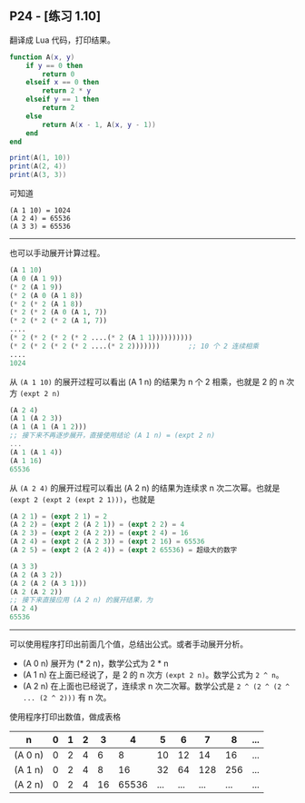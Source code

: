 ## P24 - [练习 1.10]

翻译成 Lua 代码，打印结果。

``` Lua
function A(x, y)
    if y == 0 then 
        return 0
    elseif x == 0 then
        return 2 * y
    elseif y == 1 then 
        return 2
    else
        return A(x - 1, A(x, y - 1))
    end
end 

print(A(1, 10))
print(A(2, 4))
print(A(3, 3))
```

可知道 

```
(A 1 10) = 1024
(A 2 4) = 65536
(A 3 3) = 65536
```

---------

也可以手动展开计算过程。

``` Scheme
(A 1 10)
(A 0 (A 1 9))
(* 2 (A 1 9))
(* 2 (A 0 (A 1 8))
(* 2 (* 2 (A 1 8))
(* 2 (* 2 (A 0 (A 1, 7))
(* 2 (* 2 (* 2 (A 1, 7))
....
(* 2 (* 2 (* 2 (* 2 ....(* 2 (A 1 1))))))))))
(* 2 (* 2 (* 2 (* 2 ....(* 2 2)))))))       ;; 10 个 2 连续相乘
....
1024
```

从 `(A 1 10)` 的展开过程可以看出 (A 1 n) 的结果为 n 个 2 相乘，也就是 2 的 n 次方 `(expt 2 n)`

``` Scheme
(A 2 4)
(A 1 (A 2 3))
(A 1 (A 1 (A 1 2)))
;; 接下来不再逐步展开，直接使用结论 (A 1 n) = (expt 2 n)
...
(A 1 (A 1 4))
(A 1 16)
65536
```

从 `(A 2 4)` 的展开过程可以看出 (A 2 n) 的结果为连续求 n 次二次幂。也就是 `(expt 2 (expt 2 (expt 2 1)))`，也就是

``` Scheme
(A 2 1) = (expt 2 1) = 2
(A 2 2) = (expt 2 (A 2 1)) = (expt 2 2) = 4
(A 2 3) = (expt 2 (A 2 2)) = (expt 2 4) = 16
(A 2 4) = (expt 2 (A 2 3)) = (expt 2 16) = 65536
(A 2 5) = (expt 2 (A 2 4)) = (expt 2 65536) = 超级大的数字
```

``` Scheme
(A 3 3)
(A 2 (A 3 2))
(A 2 (A 2 (A 3 1)))
(A 2 (A 2 2))
;; 接下来直接应用 (A 2 n) 的展开结果，为
(A 2 4)
65536
```

---------

可以使用程序打印出前面几个值，总结出公式。或者手动展开分析。

* (A 0 n) 展开为 (* 2 n)，数学公式为 2 * n
* (A 1 n) 在上面已经说了，是 2 的 n 次方 `(expt 2 n)`。数学公式为 `2 ^ n`。
* (A 2 n) 在上面也已经说了，连续求 n 次二次幂。数学公式是 `2 ^ (2 ^ (2 ^ ... (2 ^ 2)))` 有 n 次。

使用程序打印出数值，做成表格

 n       | 0  | 1  | 2  | 3   | 4     | 5   | 6   | 7   | 8   | ... |
---------|----|----|----|-----|-------|-----|-----|-----|-----|-----|
 (A 0 n) | 0  | 2  | 4  | 6   | 8     | 10  | 12  | 14  | 16  | ... |
 (A 1 n) | 0  | 2  | 4  | 8   | 16    | 32  | 64  | 128 | 256 | ... |
 (A 2 n) | 0  | 2  | 4  | 16  | 65536 | ... | ... | ... | ... | ... |
